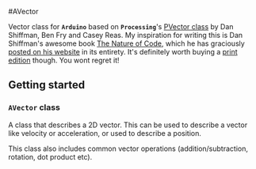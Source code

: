 #AVector

Vector class for **`Arduino`** based on **`Processing`**'s [PVector class](https://github.com/processing/processing/blob/44248a80d111b1710a4781739327afa18d3593fa/core/src/processing/core/PVector.java) by Dan Shiffman, Ben Fry and Casey Reas.
My inspiration for writing this is Dan Shiffman's awesome book [The Nature of Code](http://natureofcode.com), which he has graciously [posted on his website](http://natureofcode.com/book/) in its entirety. It's definitely worth buying a [print edition](http://www.amazon.com/gp/product/0985930802/ref=as_li_tf_tl?ie=UTF8&camp=1789&creative=9325&creativeASIN=0985930802&linkCode=as2&tag=natureofcode-20) though. You wont regret it!



## Getting started

### `AVector` class

A class that describes a 2D vector. This can be used to describe a vector like velocity or acceleration, or used to describe a position. 

This class also includes common vector operations (addition/subtraction, rotation, dot product etc).

